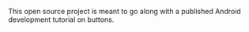 This open source project is meant to go along with a published Android development tutorial on buttons.